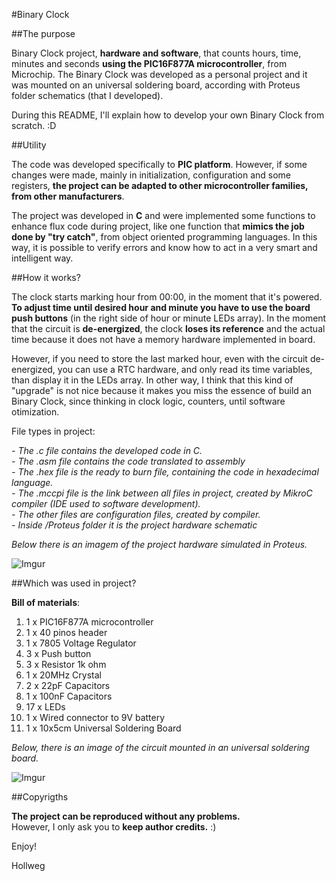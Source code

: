 #Binary Clock

##The purpose

Binary Clock project, **hardware and software**, that counts hours, time, minutes and seconds **using the PIC16F877A microcontroller**, from Microchip. The Binary Clock was developed as a personal project and it was mounted on an universal soldering board, according with Proteus folder schematics (that I developed).

During this README, I'll explain how to develop your own Binary Clock from scratch. :D

##Utility

The code was developed specifically to **PIC platform**. However, if some changes were made, mainly in initialization, configuration and some registers, **the project can be adapted to other microcontroller families, from other manufacturers**.

The project was developed in **C** and were implemented some functions to enhance flux code during project, like one function that **mimics the job done by "try catch"**, from object oriented programming languages. In this way, it is possible to verify errors and know how to act in a very smart and intelligent way.
 
##How it works?

The clock starts marking hour from 00:00, in the moment that it's powered. **To adjust time until desired hour and minute you have to use the board push buttons** (in the right side of hour or minute LEDs array). In the moment that the circuit is **de-energized**, the clock **loses its reference** and the actual time because it does not have a memory hardware implemented in board.

However, if you need to store the last marked hour, even with the circuit de-energized, you can use a RTC hardware, and only read its time variables, than display it in the LEDs array. In other way, I think that this kind of "upgrade" is not nice because it makes you miss the essence of build an Binary Clock, since thinking in clock logic, counters, until software otimization.

File types in project:

*- The .c file contains the developed code in C.* </br>
*- The .asm file contains the code translated to assembly* </br>
*- The .hex file is the ready to burn file, containing the code in hexadecimal language.* </br>
*- The .mccpi file is the link between all files in project, created by MikroC compiler (IDE used to software development).* </br>
*- The other files are configuration files, created by compiler.* </br>
*- Inside /Proteus folder it is the project hardware schematic* </br>

*Below there is an imagem of the project hardware simulated in Proteus.*

![Imgur](http://i.imgur.com/rsIKPXu.png)

##Which was used in project?

**Bill of materials**:

1. 1 x PIC16F877A microcontroller <br>
2. 1 x 40 pinos header</br>
3. 1 x 7805 Voltage Regulator </br>
4. 3 x Push button </br>
5. 3 x Resistor 1k ohm </br>
6. 1 x 20MHz Crystal  </br>
7. 2 x 22pF Capacitors </br>
8. 1 x 100nF Capacitors </br>
9. 17 x LEDs </br>
10. 1 x Wired connector to 9V battery </br>
11. 1 x 10x5cm Universal Soldering Board </br>

*Below, there is an image of the circuit mounted in an universal soldering board.*

![Imgur](http://i.imgur.com/iAL2RE6.jpg)

##Copyrigths

**The project can be reproduced without any problems.** </br>
However, I only ask you to **keep author credits.** :)


Enjoy!

Hollweg


